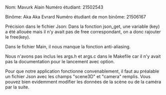 Nom: Mavurk Alain 
Numéro étudiant: 21502543

Binôme: Aka Aka Evrard 
Numéro étudiant de mon binôme: 21506167

Précision dans le fichier Json:
Dans la fonction json_get, une variable (key) a été allouée mais il n'y avait pas de free correspondant, on a donc rajouter le free(key).

Dans le fichier Main, il nous manque la fonction anti-aliasing.

Nous n'avons pas inclus les args.h et args.c dans le Makefile car il n'y avait pas la documentation pour le lancement avec option.

Pour que notre application fonctionne convenablement, il faut au préalable un fichier Json avec les champs "scene3D" et "camera" remplis. Vous pouvez bien evidemment modifier les données de la scène ou de la caméra par la suite.



